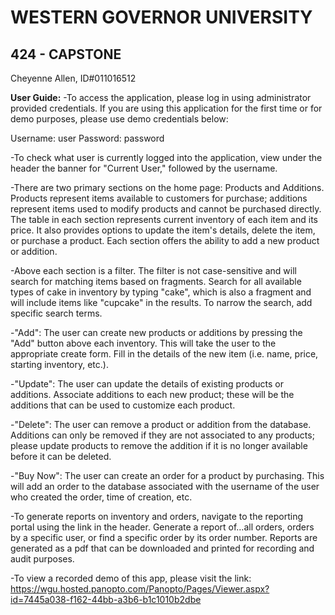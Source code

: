 # WESTERN GOVERNOR UNIVERSITY 
## 424 - CAPSTONE

Cheyenne Allen, ID#011016512

**User Guide:**
-To access the application, please log in using administrator provided credentials. If you are using this application for the first time or for demo purposes, please use demo credentials below:

Username: user
Password: password

-To check what user is currently logged into the application, view under the header the banner for "Current User," followed by the username.

-There are two primary sections on the home page: Products and Additions. Products represent items available to customers for purchase; additions represent items used to modify products and cannot be purchased directly. The table in each section represents current inventory of each item and its price. It also provides options to update the item's details, delete the item, or purchase a product. Each section offers the ability to add a new product or addition.

-Above each section is a filter. The filter is not case-sensitive and will search for matching items based on fragments. Search for all available types of cake in inventory by typing "cake", which is also a fragment and will include items like "cupcake" in the results. To narrow the search, add specific search terms.

-"Add": The user can create new products or additions by pressing the "Add" button above each inventory. This will take the user to the appropriate create form. Fill in the details of the new item (i.e. name, price, starting inventory, etc.).

-"Update": The user can update the details of existing products or additions. Associate additions to each new product; these will be the additions that can be used to customize each product.

-"Delete": The user can remove a product or addition from the database. Additions can only be removed if they are not associated to any products; please update products to remove the addition if it is no longer available before it can be deleted.

-"Buy Now": The user can create an order for a product by purchasing. This will add an order to the database associated with the username of the user who created the order, time of creation, etc.

-To generate reports on inventory and orders, navigate to the reporting portal using the link in the header. Generate a report of…all orders, orders by a specific user, or find a specific order by its order number. Reports are generated as a pdf that can be downloaded and printed for recording and audit purposes.

-To view a recorded demo of this app, please visit the link: https://wgu.hosted.panopto.com/Panopto/Pages/Viewer.aspx?id=7445a038-f162-44bb-a3b6-b1c1010b2dbe